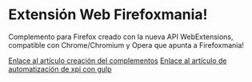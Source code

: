 Extensión Web Firefoxmania!
============================
Complemento para Firefox creado con la nueva API WebExtensions, compatible con Chrome/Chromium y Opera que apunta a Firefoxmania!

[Enlace al artículo creación del complementos](http://developer.firefoxmania.uci.cu/2015/10/24/webextensions-escribiendo-el-futuro)
[Enlace al artículo de automatización de xpi con gulp](http://developer.firefoxmania.uci.cu/2015/10/24/automatizacion-de-la-creacion-de-xpi-para-webextensions-con-gulp)